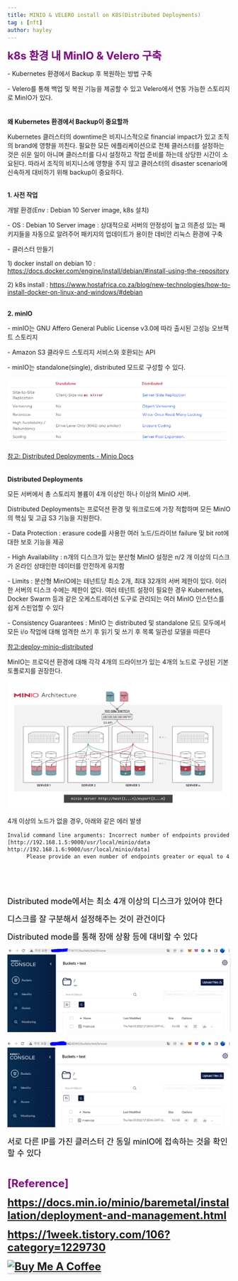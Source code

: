 ```yaml
---
title: MINIO & VELERO install on K8S(Distributed Deployments) 
tag : [nft]
author: hayley
---
```


<font size="5" color="purple"><b>k8s 환경 내 MinIO & Velero 구축</b></font>
<p>- Kubernetes 환경에서 Backup 후 복원하는 방법 구축
<p>- Velero를 통해 백업 및 복원 기능을 제공할 수 있고 Velero에서 연동 가능한 스토리지로 MinIO가 있다.
<br>
<br>
<br><b>왜 Kubernetes 환경에서 Backup이 중요할까</b>
<p>Kubernetes 클러스터의 downtime은 비지니스적으로 financial impact가 있고 조직의 brand에 영향을 끼친다. 필요한 모든 에플리케이션으로 전체 클러스터를 설정하는 것은 쉬운 일이 아니며 클러스터를 다시 설정하고 작업 준비를 하는데 상당한 시간이 소요된다. 따라서 조직의 비지니스에 영향을 주지 않고 클러스터의 disaster scenario에 신속하게 대비하기 위해 backup이 중요하다.
<br>
<br>   
<p><b>1. 사전 작업</b>
<p>개발 환경(Env : Debian 10 Server image, k8s 설치) 
<p>- OS : Debian 10 Server image : 상대적으로 서버의 안정성이 높고 의존성 있는 패키지들을 자동으로 알려주어 패키지의 업데이트가 용이한 데비안 리눅스 환경에 구축
<p>- 클러스터 만들기
<br>
<p>  1) docker install on debian 10 : <a href="https://docs.docker.com/engine/install/debian/#install-using-the-repository">https://docs.docker.com/engine/install/debian/#install-using-the-repository</a>
<p>  2) k8s install : <a href="https://www.hostafrica.co.za/blog/new-technologies/how-to-install-docker-on-linux-and-windows/#debian">https://www.hostafrica.co.za/blog/new-technologies/how-to-install-docker-on-linux-and-windows/#debian</a>
<br>
<br>  
<p><b>2. minIO</b>
<p>- minIO는 GNU Affero General Public License v3.0에 따라 출시된 고성능 오브젝트 스토리지
<p>- Amazon S3 클라우드 스토리지 서비스와 호환되는 API
<p>- minIO는 standalone(single), distributed 모드로 구성할 수 있다.
<p><img src="https://github.com/hayleyshim/hayleyshim.github.io/blob/master/assets/images/projects/distributedmode.PNG?raw=true">
<p><a href="https://docs.min.io/minio/baremetal/installation/deployment-and-management.html">참고: Distributed Deployments - Minio Docs</a>   
<br>
<br>   
<br><b>Distributed Deployments</b>
<p>모든 서버에서 총 스토리지 볼륨이 4개 이상인 하나 이상의 MinIO 서버. 
<p>Distributed Deployments는 프로덕션 환경 및 워크로드에 가장 적합하며 모든 MinIO의 핵심 및 고급 S3 기능을 지원한다.
<p>- Data Protection : erasure code를 사용한 여러 노드/드라이브 failure 및 bit rot에 대한 보호 기능을 제공
<p>- High Availability : n개의 디스크가 있는 분산형 MinIO 설정은 n/2 개 이상의 디스크가 온라인 상태인한 데이터를 안전하게 유지함
<p>- Limits : 분산형 MinIO에는 테넌트당 최소 2개, 최대 32개의 서버 제한이 있다. 이러한 서버의 디스크 수에는 제한이 없다. 여러 테넌트 설정이 필요한 경우 Kubernetes, Docker Swarm 등과 같은 오케스트레이션 도구로 관리되는 여러 MinIO 인스턴스를 쉽게 스핀업할 수 있다
<p>- Consistency Guarantees : MinIO 는 distributed 및 standalone 모드 모두에서 모든 i/o 작업에 대해 엄격한 쓰기 후 읽기 및 쓰기 후 목록 일관성 모델을 따른다 
<p><a href="https://docs.min.io/minio/baremetal/installation/deploy-minio-distributed.html">참고:deploy-minio-distributed</a> 
<p>MinIO는 프로덕션 환경에 대해 각각 4개의 드라이브가 있는 4개의 노드로 구성된 기본 토폴로지를 권장한다.
<p><img src="https://github.com/hayleyshim/hayleyshim.github.io/blob/master/assets/images/projects/distributedmode2.png?raw=true">
<p>  
<p>4개 이상의 노드가 없을 경우, 아래와 같은 에러 발생
<p><pre><code>Invalid command line arguments: Incorrect number of endpoints provided [http://192.168.1.5:9000/usr/local/minio/data http://192.168.1.6:9000/usr/local/minio/data]
      Please provide an even number of endpoints greater or equal to 4  </code></pre>  
<br>
<br>     
<br> 
<p><font size="4" color="black">Distributed mode에서는 최소 4개 이상의 디스크가 있어야 한다
<p>디스크를 잘 구분해서 설정해주는 것이 관건이다
<p>Distributed mode를 통해 장애 상황 등에 대비할 수 있다  
<p>
<p>
<p><img src="https://github.com/hayleyshim/hayleyshim.github.io/blob/master/assets/images/projects/distributed1.PNG?raw=true">
<p><img src="https://github.com/hayleyshim/hayleyshim.github.io/blob/master/assets/images/projects/distributed2.PNG?raw=true">  
<p>서로 다른 IP를 가진 클러스터 간 동일 minIO에 접속하는 것을 확인할 수 있다
<br>  
<br>    
<br> <font size="5" color="purple"><b>[Reference]
<p><a href="https://docs.min.io/minio/baremetal/installation/deployment-and-management.html">https://docs.min.io/minio/baremetal/installation/deployment-and-management.html  
<p><a href="https://1week.tistory.com/106?category=1229730">https://1week.tistory.com/106?category=1229730
      
<a href="https://www.buymeacoffee.com/yhshim17" target="_blank"><img src="https://www.buymeacoffee.com/assets/img/custom_images/orange_img.png" alt="Buy Me A Coffee" style="height: 41px !important;width: 174px !important;box-shadow: 0px 3px 2px 0px rgba(190, 190, 190, 0.5) !important;-webkit-box-shadow: 0px 3px 2px 0px rgba(190, 190, 190, 0.5) !important;" ></a>
